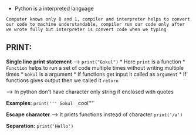 * Python is a interpreted language

`Computer knows only 0 and 1, compiler and interpreter helps to convert our code to machine understandable, compiler run our code only after we wrote fully but interpreter is convert code when we typing`

## PRINT:

**Single line print statement** --> `print("Gokul")`
		* Here `print` is a function
			* `Function` helps to run a set of code multiple times without writing multiple times 
		* `Gokul` is a argument
			* If functions get input it called as `argument`
			* If functions gives output then we called it `return`

--> In python don't have character only string if enclosed with quotes

**Examples**:
	`print(''' Gokul 
	`cool'''`

**Escape character** --> It prints functions instead of character
	`print('/a')`

**Separation:**
	`print('Hello')`

